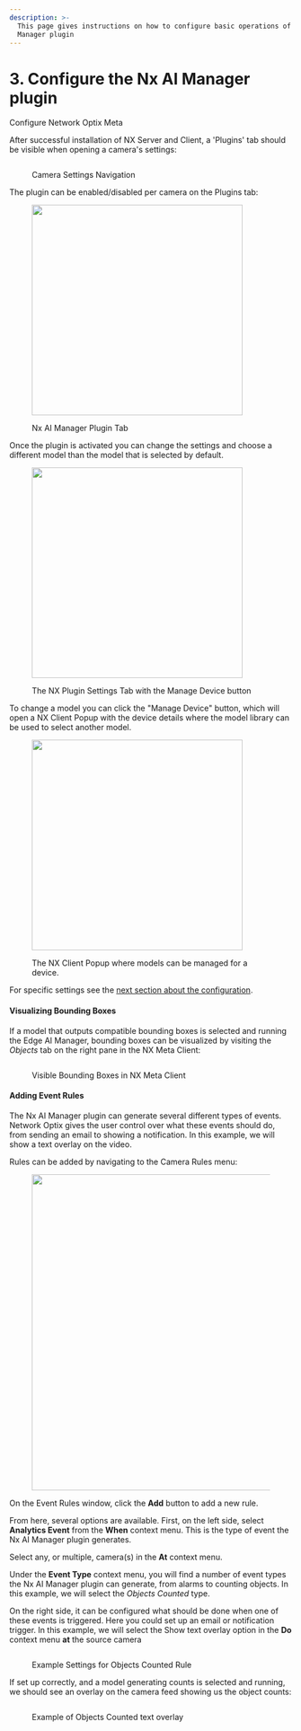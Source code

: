 ```yaml
---
description: >-
  This page gives instructions on how to configure basic operations of the Nx AI
  Manager plugin
---
```


# 3. Configure the Nx AI Manager plugin

Configure Network Optix Meta

After successful installation of NX Server and Client, a 'Plugins' tab should be visible when opening a camera's settings:

<figure><img src="../.gitbook/assets/1.png" alt=""><figcaption><p>Camera Settings Navigation</p></figcaption></figure>

The plugin can be enabled/disabled per camera on the Plugins tab:

<figure><img src="../.gitbook/assets/NXPluginGreet.png" alt="" width="375"><figcaption><p>Nx AI Manager Plugin Tab</p></figcaption></figure>

Once the plugin is activated you can change the settings and choose a different model than the model that is selected by default.

&#x20;

<figure><img src="../.gitbook/assets/plugin-popup-manage-device (1).png" alt="" width="375"><figcaption><p>The NX Plugin Settings Tab with the Manage Device button</p></figcaption></figure>

To change a model you can click the "Manage Device" button, which will open a NX Client Popup with the device details where the model library can be used to select another model.

<figure><img src="../.gitbook/assets/manage-device-popup (1).png" alt="" width="375"><figcaption><p>The NX Client Popup where models can be managed for a device.</p></figcaption></figure>

For specific settings see the [next section about the configuration](2.-configure-the-nx-ai-manager-plugin.md).

#### Visualizing Bounding Boxes

If a model that outputs compatible bounding boxes is selected and running the Edge AI Manager, bounding boxes can be visualized by visiting the _Objects_ tab on the right pane in the NX Meta Client:

<figure><img src="../.gitbook/assets/image (118).png" alt=""><figcaption><p>Visible Bounding Boxes in NX Meta Client</p></figcaption></figure>

#### Adding Event Rules

The Nx AI Manager plugin can generate several different types of events. Network Optix gives the user control over what these events should do, from sending an email to showing a notification. In this example, we will show a text overlay on the video.

Rules can be added by navigating to the Camera Rules menu:

<figure><img src="../.gitbook/assets/image (50).png" alt="" width="563"><figcaption></figcaption></figure>

On the Event Rules window, click the **Add** button to add a new rule.&#x20;

From here, several options are available. First, on the left side, select **Analytics Event** from the **When** context menu. This is the type of event the Nx AI Manager plugin generates.&#x20;

Select any, or multiple, camera(s) in the **At** context menu.&#x20;

Under the **Event Type** context menu, you will find a number of event types the Nx AI Manager plugin can generate, from alarms to counting objects. In this example, we will select the _Objects Counted_ type.&#x20;

On the right side, it can be configured what should be done when one of these events is triggered. Here you could set up an email or notification trigger. In this example, we will select the Show text overlay option in the **Do** context menu **at** the source camera

<figure><img src="../.gitbook/assets/image (49).png" alt=""><figcaption><p>Example Settings for Objects Counted Rule</p></figcaption></figure>

If set up correctly, and a model generating counts is selected and running, we should see an overlay on the camera feed showing us the object counts:

<figure><img src="../.gitbook/assets/image (35).png" alt=""><figcaption><p>Example of Objects Counted text overlay</p></figcaption></figure>
